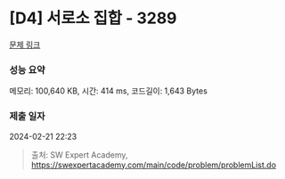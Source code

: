 # [D4] 서로소 집합 - 3289 

[문제 링크](https://swexpertacademy.com/main/code/problem/problemDetail.do?contestProbId=AWBJKA6qr2oDFAWr) 

### 성능 요약

메모리: 100,640 KB, 시간: 414 ms, 코드길이: 1,643 Bytes

### 제출 일자

2024-02-21 22:23



> 출처: SW Expert Academy, https://swexpertacademy.com/main/code/problem/problemList.do